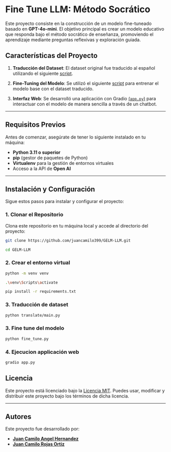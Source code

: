 # Fine Tune LLM: Método Socrático

Este proyecto consiste en la construcción de un modelo fine-tuneado basado en **GPT-4o-mini**. El objetivo principal es crear un modelo educativo que responda bajo el método socrático de enseñanza, promoviendo el aprendizaje mediante preguntas reflexivas y exploración guiada.

## Características del Proyecto

1. **Traducción del Dataset**: El dataset original fue traducido al español utilizando el siguiente [script](translate/main.py).

2. **Fine-Tuning del Modelo**: Se utilizó el siguiente [script](fine_tune.py) para entrenar el modelo base con el dataset traducido.

3. **Interfaz Web**: Se desarrolló una aplicación con Gradio [(`app.py`)](app.py) para interactuar con el modelo de manera sencilla a través de un chatbot.

---

## Requisitos Previos

Antes de comenzar, asegúrate de tener lo siguiente instalado en tu máquina:

- **Python 3.11 o superior**
- **pip** (gestor de paquetes de Python)
- **Virtualenv** para la gestión de entornos virtuales
- Acceso a la API de **Open AI**

---

## Instalación y Configuración

Sigue estos pasos para instalar y configurar el proyecto:

### 1. Clonar el Repositorio

Clona este repositorio en tu máquina local y accede al directorio del proyecto:

```bash
git clone https://github.com/juancamilo399/GELM-LLM.git

cd GELM-LLM

```

### 2. Crear el entorno virtual

``` bash
python -m venv venv

.\venv\Scripts\activate

pip install -r requirements.txt

```

### 3. Traducción de dataset

``` bash
python translate/main.py
```

### 3. Fine tune del modelo

``` bash
python fine_tune.py
```

### 4. Ejecucion applicación web

``` bash
gradio app.py
```

## Licencia

Este proyecto está licenciado bajo la [Licencia MIT](LICENSE). Puedes usar, modificar y distribuir este proyecto bajo los términos de dicha licencia.

---

## Autores

Este proyecto fue desarrollado por:

- **[Juan Camilo Angel Hernandez](https://github.com/juancamilo399)**
- **[Juan Camilo Rojas Ortiz](https://github.com/Jcro15)**
